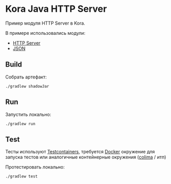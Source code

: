 # Kora Java HTTP Server

Пример модуля HTTP Server в Kora.

В примере использовались модули:
- [HTTP Server](https://kora-projects.github.io/kora-docs/ru/documentation/http-server/)
- [JSON](https://kora-projects.github.io/kora-docs/ru/documentation/json/)

## Build

Собрать артефакт:

```shell
./gradlew shadowJar
```

## Run

Запустить локально:
```shell
./gradlew run
```

## Test

Тесты используют [Testcontainers](https://java.testcontainers.org/), требуется [Docker](https://docs.docker.com/engine/install/) окружение для запуска тестов или аналогичные контейнерные окружения ([colima](https://github.com/abiosoft/colima) / итп)

Протестировать локально:
```shell
./gradlew test
```
